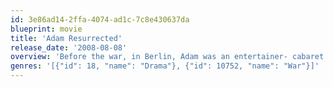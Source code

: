 ```yaml
---
id: 3e86ad14-2ffa-4074-ad1c-7c8e430637da
blueprint: movie
title: 'Adam Resurrected'
release_date: '2008-08-08'
overview: 'Before the war, in Berlin, Adam was an entertainer- cabaret impresario, magician, musician-loved by all until he finds himself in a concentration camp, confronted by Commandant Klein. Adam survives the camp by becoming the Klein''s "dog", entertaining him while his wife and daughter are sent off to die. "Adam Resurrected" is the story of a man who once was a dog who meets a dog who once was a boy.'
genres: '[{"id": 18, "name": "Drama"}, {"id": 10752, "name": "War"}]'
---
```

